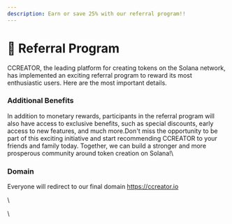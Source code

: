 ```yaml
---
description: Earn or save 25% with our referral program!!
---
```


# 👔 Referral Program

CCREATOR, the leading platform for creating tokens on the Solana network, has implemented an exciting referral program to reward its most enthusiastic users. Here are the most important details.

### Additional Benefits

In addition to monetary rewards, participants in the referral program will also have access to exclusive benefits, such as special discounts, early access to new features, and much more.Don't miss the opportunity to be part of this exciting initiative and start recommending CCREATOR to your friends and family today. Together, we can build a stronger and more prosperous community around token creation on Solana!\


### Domain

Everyone will redirect to our final domain https://ccreator.io



\




\
